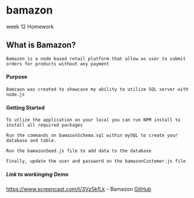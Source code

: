 # bamazon

week 12 Homework

## What is Bamazon?

    Bamazon is a node based retail platform that allow as user to submit orders for products without any payment

#### Purpose

    Bamzaon was created to showcase my ability to utilize SQL server with node.js

#### Getting Started

    To utlize the application on your local you can run NPM install to install all required packages

    Run the commands on bamazonSchema.sql within mySQL to create your database and table.

    Run the bamazonSeed.js file to add data to the database

    Finally, update the user and password on the bamazonCustomer.js file

##### Link to workinging Demo

https://www.screencast.com/t/3Vz5kfLk - Bamazon
[GitHub](https://github.com/Nappyloc/bamazon)
